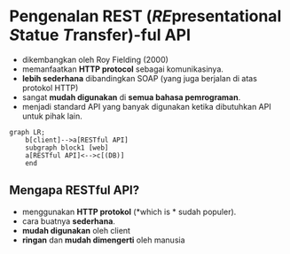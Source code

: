 # Pengenalan REST (*RE*presentational *S*tatue *T*ransfer)-ful API

- dikembangkan oleh Roy Fielding (2000)
- memanfaatkan **HTTP protocol** sebagai komunikasinya.
- **lebih sederhana** dibandingkan SOAP (yang juga berjalan di atas protokol HTTP)
- sangat **mudah digunakan** di **semua bahasa pemrograman**.
- menjadi standard API yang banyak digunakan ketika dibutuhkan API untuk pihak lain.

```mermaid
graph LR;
	b[client]-->a[RESTful API]
	subgraph block1 [web]
    a[RESTful API]<-->c[(DB)]
    end
```

## Mengapa RESTful API?

- menggunakan **HTTP protokol** (*which is * sudah populer).
- cara buatnya **sederhana**.
- **mudah digunakan** oleh client
- **ringan** dan **mudah dimengerti** oleh manusia

